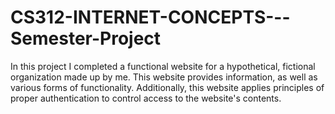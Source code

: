 # CS312-INTERNET-CONCEPTS---Semester-Project

In this project I completed a functional website for a hypothetical, fictional organization made up by me. This website provides information, as well as various forms of functionality. Additionally, this website applies principles of proper authentication to control access to the website's contents.
